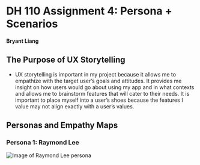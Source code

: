 # DH 110 Assignment 4: Persona + Scenarios
#### Bryant Liang

## The Purpose of UX Storytelling
* UX storytelling is important in my project because it allows me to empathize with the target user’s goals and attitudes. It provides me insight on how users would go about using my app and in what contexts and allows me to brainstorm features that will cater to their needs. It is important to place myself into a user’s shoes because the features I value may not align exactly with a user’s values. 

## Personas and Empathy Maps
### Persona 1: Raymond Lee 
![Image of Raymond Lee persona]()
